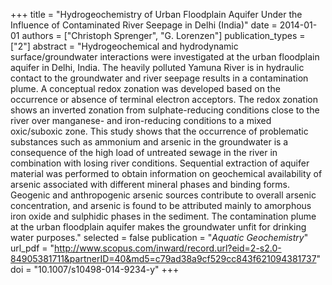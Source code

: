 +++
title = "Hydrogeochemistry of Urban Floodplain Aquifer Under the Influence of Contaminated River Seepage in Delhi (India)"
date = 2014-01-01
authors = ["Christoph Sprenger", "G. Lorenzen"]
publication_types = ["2"]
abstract = "Hydrogeochemical and hydrodynamic surface/groundwater interactions were investigated at the urban floodplain aquifer in Delhi, India. The heavily polluted Yamuna River is in hydraulic contact to the groundwater and river seepage results in a contamination plume. A conceptual redox zonation was developed based on the occurrence or absence of terminal electron acceptors. The redox zonation shows an inverted zonation from sulphate-reducing conditions close to the river over manganese- and iron-reducing conditions to a mixed oxic/suboxic zone. This study shows that the occurrence of problematic substances such as ammonium and arsenic in the groundwater is a consequence of the high load of untreated sewage in the river in combination with losing river conditions. Sequential extraction of aquifer material was performed to obtain information on geochemical availability of arsenic associated with different mineral phases and binding forms. Geogenic and anthropogenic arsenic sources contribute to overall arsenic concentration, and arsenic is found to be attributed mainly to amorphous iron oxide and sulphidic phases in the sediment. The contamination plume at the urban floodplain aquifer makes the groundwater unfit for drinking water purposes."
selected = false
publication = "*Aquatic Geochemistry*"
url_pdf = "http://www.scopus.com/inward/record.url?eid=2-s2.0-84905381711&partnerID=40&md5=c79ad38a9cf529cc843f621094381737"
doi = "10.1007/s10498-014-9234-y"
+++

